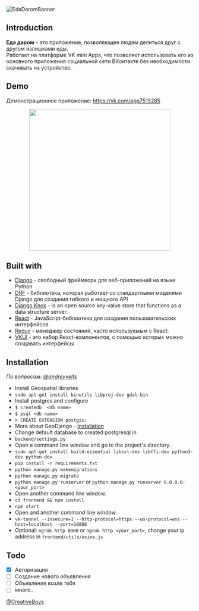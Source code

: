 ![EdaDaromBanner](https://i.imgur.com/btuVjar.png)

## Introduction
**Еда даром** - это приложение, позволяющее людям делиться друг с другом излишками еды.  
Работает на платформе VK mini Apps, что позволяет использовать его из основного приложения социальной сети ВКонтакте без необходимости скачивать на устройство.

## Demo
Демонстрационное приложение: https://vk.com/app7515285

<p align="center">
  <img width="auto" height="380" src="https://i.imgur.com/DYG1MFM.png">
</p>


## Built with

- [Django](https://www.djangoproject.com/) - свободный фреймворк для веб-приложений на языке Python
- [DRF](https://www.django-rest-framework.org/) -  библиотека, которая работает со стандартными моделями Django для создания гибкого и мощного API 
- [Django Knox](https://github.com/aio-libs/aioredis) -  is an open source key-value store that functions as a data structure server.
- [React](https://github.com/facebook/react) - JavaScript-библиотека для создания пользовательских интерфейсов
- [Redux](https://redux.js.org/) - менеджер состояний, часто используемым с React.
- [VKUI](https://vkcom.github.io/vkui-styleguide/) - это набор React-компонентов, с помощью которых можно создавать интерфейсы

## Installation
<i>По вопросам: [@andreyvelts](https://t.me/andreyvelts "@andreyvelts")</i>
- Install Geospatial libraries
- `sudo apt-get install binutils libproj-dev gdal-bin`
- Install postgres and configure
- `$ createdb  <db name>`
- `$ psql <db name>`
- `> CREATE EXTENSION postgis;`
- More about GeoDjango - [Installation](https://docs.djangoproject.com/en/3.0/ref/contrib/gis/install/#installation)
- Change default database to created postgresql in
- `backend/settings.py`
- Open a command line window and go to the project's directory.
- `sudo apt-get install build-essential libssl-dev libffi-dev python3-dev python-dev`
- `pip install -r requirements.txt`
- `python manage.py makemigrations`
- `python manage.py migrate`
- `python manage.py runserver` or `python manage.py runserver 0.0.0.0:<your_port>`
- Open another command line window.
- `cd frontend && npm install`
- `npm start`
- Open and another command line window.
- `vk-tunnel --insecure=1 --http-protocol=https --ws-protocol=wss --host=localhost --port=10888`
- Optional: `ngrok http 8000` or `ngrok http <your_port>`, change your ip address in `frontend/utils/axios.js`


## Todo
- [X] Авторизация
- [ ] Создание нового объявления
- [ ] Объявления возле тебя
- [ ] много..

[@CreativeBoys](https://vk.com/app7515285 "@CreativeBoys")
